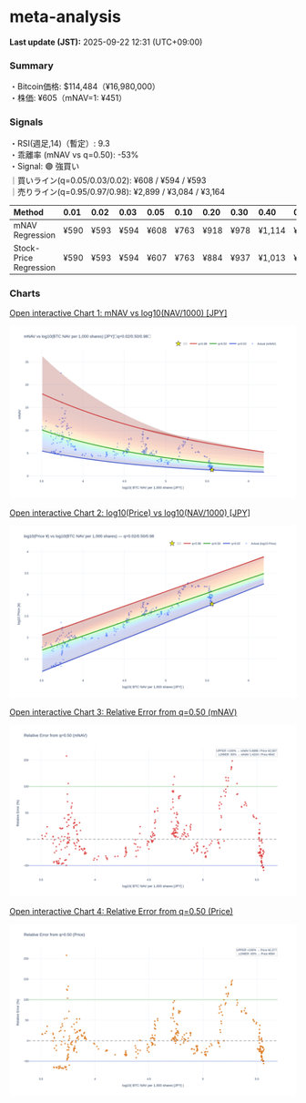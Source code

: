 # meta-analysis


<!--REPORT:START-->
**Last update (JST):** 2025-09-22 12:31 (UTC+09:00)

### Summary
・Bitcoin価格: $114,484（¥16,980,000）  
・株価: ¥605（mNAV=1: ¥451）

### Signals
・RSI(週足,14)（暫定）: 9.3  
・乖離率 (mNAV vs q=0.50): -53%  
・Signal: 🟣 強買い  
｜買いライン(q=0.05/0.03/0.02): ¥608 / ¥594 / ¥593  
｜売りライン(q=0.95/0.97/0.98): ¥2,899 / ¥3,084 / ¥3,164

| Method                 | 0.01   | 0.02   | 0.03   | 0.05   | 0.10   | 0.20   | 0.30   | 0.40   | 0.50   | 0.60   | 0.70   | 0.80   | 0.90   | 0.95   | 0.97   | 0.98   | 0.99   |
|:-----------------------|:-------|:-------|:-------|:-------|:-------|:-------|:-------|:-------|:-------|:-------|:-------|:-------|:-------|:-------|:-------|:-------|:-------|
| mNAV Regression        | ¥590   | ¥593   | ¥594   | ¥608   | ¥763   | ¥918   | ¥978   | ¥1,114 | ¥1,284 | ¥1,443 | ¥1,624 | ¥2,146 | ¥2,653 | ¥2,899 | ¥3,084 | ¥3,164 | ¥3,126 |
| Stock-Price Regression | ¥590   | ¥593   | ¥594   | ¥607   | ¥763   | ¥884   | ¥937   | ¥1,013 | ¥1,189 | ¥1,268 | ¥1,449 | ¥2,029 | ¥2,405 | ¥2,648 | ¥2,603 | ¥2,836 | ¥2,850 |

### Charts
[Open interactive Chart 1: mNAV vs log10(NAV/1000) [JPY]](https://tkzm240.github.io/meta-analysis/fig1.html)

![fig1](assets/fig1.png)

[Open interactive Chart 2: log10(Price) vs log10(NAV/1000) [JPY]](https://tkzm240.github.io/meta-analysis/fig2.html)

![fig2](assets/fig2.png)

[Open interactive Chart 3: Relative Error from q=0.50 (mNAV)](https://tkzm240.github.io/meta-analysis/fig3.html)

![fig3](assets/fig3.png)

[Open interactive Chart 4: Relative Error from q=0.50 (Price)](https://tkzm240.github.io/meta-analysis/fig4.html)

![fig4](assets/fig4.png)
<!--REPORT:END-->
